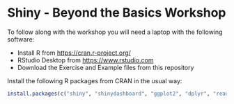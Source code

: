 # Shiny - Beyond the Basics Workshop

To follow along with the workshop you will need a laptop with the following software:

* Install R from https://cran.r-project.org/
* RStudio Desktop from https://www.rstudio.com
* Download the Exercise and Example files from this repository

Install the following R packages from CRAN in the usual way:

```r
install.packages(c("shiny", "shinydashboard", "ggplot2", "dplyr", "readr", "readxl", "DT"))
```
